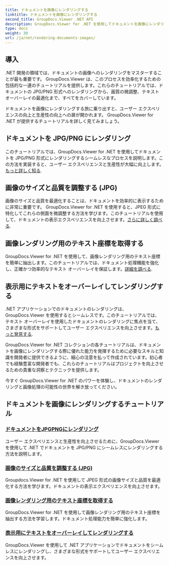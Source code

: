 ```yaml
---
title: ドキュメントを画像にレンダリングする
linktitle: ドキュメントを画像にレンダリングする
second_title: GroupDocs.Viewer .NET API
description: GroupDocs.Viewer for .NET を使用してドキュメントを画像にレンダリングするチュートリアルをご覧ください。画質を最適化し、テキスト座標を抽出し、ユーザー エクスペリエンスを向上させます。
type: docs
weight: 30
url: /ja/net/rendering-documents-images/
---
```

## 導入

.NET 開発の領域では、ドキュメントの画像へのレンダリングをマスターすることが最も重要です。 GroupDocs.Viewer は、このプロセスを効率化するための包括的な一連のチュートリアルを提供します。これらのチュートリアルでは、ドキュメントの JPG/PNG 形式へのレンダリングから、画質の微調整、テキスト オーバーレイの最適化まで、すべてをカバーしています。

ドキュメントを画像にレンダリングする旅に乗り出すと、ユーザー エクスペリエンスの向上と生産性の向上への扉が開かれます。 GroupDocs.Viewer for .NET が提供するチュートリアルを詳しく見てみましょう。

## ドキュメントを JPG/PNG にレンダリング
このチュートリアルでは、GroupDocs.Viewer for .NET を使用してドキュメントを JPG/PNG 形式にレンダリングするシームレスなプロセスを説明します。この方法を実装すると、ユーザー エクスペリエンスと生産性が大幅に向上します。[もっと詳しく知る](./render-jpg-png/).

## 画像のサイズと品質を調整する (JPG)
画像のサイズと品質を最適化することは、ドキュメントを効率的に表示するために非常に重要です。 GroupDocs.Viewer for .NET を使用すると、JPEG 形式に特化してこれらの側面を微調整する方法を学びます。このチュートリアルを使用して、ドキュメントの表示エクスペリエンスを向上させます。[さらに詳しく調べる](./adjust-image-size-and-quality-jpg/).

## 画像レンダリング用のテキスト座標を取得する
GroupDocs.Viewer for .NET を使用して、画像レンダリング用のテキスト座標を簡単に抽出します。このチュートリアルでは、ドキュメント処理機能を強化し、正確かつ効率的なテキスト オーバーレイを保証します。[詳細を調べる](./get-text-coordinates-image/).

## 表示用にテキストをオーバーレイしてレンダリングする
.NET アプリケーションでのドキュメントのレンダリングは、GroupDocs.Viewer を使用するとシームレスです。このチュートリアルでは、テキスト オーバーレイを使用したドキュメントのレンダリングに焦点を当て、さまざまな形式をサポートしてユーザー エクスペリエンスを向上させます。[もっと発見する](./render-with-text-overlay/).

GroupDocs.Viewer for .NET コレクションの各チュートリアルは、ドキュメントを画像にレンダリングする際に優れた能力を発揮するために必要なスキルと知識を開発者に提供できるように、細心の注意を払って作成されています。初心者でも経験豊富な開発者でも、これらのチュートリアルはプロジェクトを向上させるための貴重な洞察とテクニックを提供します。

今すぐ GroupDocs.Viewer for .NET のパワーを体験し、ドキュメントのレンダリングと画像処理の可能性の世界を解き放ってください。

## ドキュメントを画像にレンダリングするチュートリアル
### [ドキュメントをJPGPNGにレンダリング](./render-jpg-png/)
ユーザー エクスペリエンスと生産性を向上させるために、GroupDocs.Viewer を使用して .NET でドキュメントを JPG/PNG にシームレスにレンダリングする方法を説明します。
### [画像のサイズと品質を調整する (JPG)](./adjust-image-size-and-quality-jpg/)
Groupdocs.Viewer for .NET を使用して JPEG 形式の画像サイズと品質を最適化する方法を学びます。ドキュメントの表示エクスペリエンスを向上させます。
### [画像レンダリング用のテキスト座標を取得する](./get-text-coordinates-image/)
GroupDocs.Viewer for .NET を使用して画像レンダリング用のテキスト座標を抽出する方法を学習します。ドキュメント処理能力を簡単に強化します。
### [表示用にテキストをオーバーレイしてレンダリングする](./render-with-text-overlay/)
GroupDocs.Viewer を使用して .NET アプリケーションでドキュメントをシームレスにレンダリングし、さまざまな形式をサポートしてユーザー エクスペリエンスを向上させます。